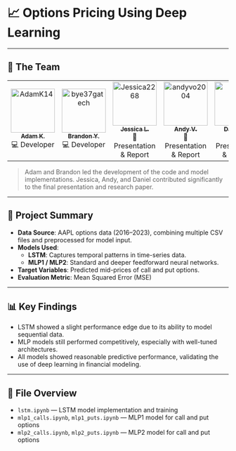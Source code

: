 # 📈 Options Pricing Using Deep Learning

---

## 👥 The Team

<table>
  <tr>
    <td align="center">
      <a href="https://github.com/AdamK14">
        <img src="https://github.com/AdamK14.png" width="100px;" alt="AdamK14"/><br />
        <sub><b>Adam K.</b></sub>
      </a><br />
      💻 Developer
    </td>
    <td align="center">
      <a href="https://github.com/bye37gatech">
        <img src="https://github.com/bye37gatech.png" width="100px;" alt="bye37gatech"/><br />
        <sub><b>Brandon Y.</b></sub>
      </a><br />
      💻 Developer
    </td>
    <td align="center">
      <a href="https://github.com/Jessica2268">
        <img src="https://github.com/Jessica2268.png" width="100px;" alt="Jessica2268"/><br />
        <sub><b>Jessica L.</b></sub>
      </a><br />
      📝 Presentation & Report
    </td>
    <td align="center">
      <a href="https://github.com/andyvo2004">
        <img src="https://github.com/andyvo2004.png" width="100px;" alt="andyvo2004"/><br />
        <sub><b>Andy V.</b></sub>
      </a><br />
      📝 Presentation & Report
    </td>
    <td align="center">
      <a href="https://github.com/dyu27">
        <img src="https://github.com/dyu27.png" width="100px;" alt="dyu27"/><br />
        <sub><b>Daniel Y.</b></sub>
      </a><br />
      📝 Presentation & Report
    </td>
  </tr>
</table>

> Adam and Brandon led the development of the code and model implementations. Jessica, Andy, and Daniel contributed significantly to the final presentation and research paper.

---

## 🧠 Project Summary

- **Data Source**: AAPL options data (2016–2023), combining multiple CSV files and preprocessed for model input.
- **Models Used**:
  - **LSTM**: Captures temporal patterns in time-series data.
  - **MLP1 / MLP2**: Standard and deeper feedforward neural networks.
- **Target Variables**: Predicted mid-prices of call and put options.
- **Evaluation Metric**: Mean Squared Error (MSE)

---

## 📊 Key Findings

- LSTM showed a slight performance edge due to its ability to model sequential data.
- MLP models still performed competitively, especially with well-tuned architectures.
- All models showed reasonable predictive performance, validating the use of deep learning in financial modeling.

---

## 📁 File Overview

- `lstm.ipynb` — LSTM model implementation and training
- `mlp1_calls.ipynb`, `mlp1_puts.ipynb` — MLP1 model for call and put options
- `mlp2_calls.ipynb`, `mlp2_puts.ipynb` — MLP2 model for call and put options